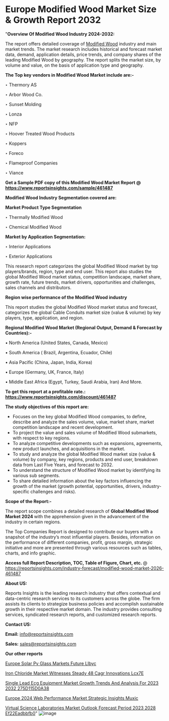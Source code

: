 # Europe Modified Wood Market Size & Growth Report 2032

"<strong>Overview Of Modified Wood Industry 2024-2032:</strong>

The report offers detailed coverage of <a href=https://www.reportsinsights.com/sample/461487>Modified Wood</a> industry and main market trends. The market research includes historical and forecast market data, demand, application details, price trends, and company shares of the leading Modified Wood by geography. The report splits the market size, by volume and value, on the basis of application type and geography.

<strong>The Top key vendors in Modified Wood Market include are:- </strong>

‣ Thermory AS

‣ Arbor Wood Co.

‣ Sunset Molding

‣ Lonza

‣ NFP

‣ Hoover Treated Wood Products

‣ Koppers

‣ Foreco

‣ Flameproof Companies

‣ Viance

<strong>Get a Sample PDF copy of this Modified Wood Market Report </strong><strong>@ <a href=https://www.reportsinsights.com/sample/461487 style=color:#0000ff;>https://www.reportsinsights.com/sample/461487</a> </strong>

<strong>Modified Wood Industry Segmentation covered are:</strong>

<strong>Market Product Type Segmentation</strong>

‣ Thermally Modified Wood

‣ Chemical Modified Wood

<strong>Market by Application Segmentation:</strong>

‣ Interior Applications

‣ Exterior Applications

This research report categorizes the global Modified Wood market by top players/brands, region, type and end user. This report also studies the global Modified Wood market status, competition landscape, market share, growth rate, future trends, market drivers, opportunities and challenges, sales channels and distributors.

<strong>Region wise performance of the Modified Wood industry</strong><strong> </strong>

This report studies the global Modified Wood market status and forecast, categorizes the global Cable Conduits market size (value &amp; volume) by key players, type, application, and region. 

<strong>Regional Modified Wood Market (Regional Output, Demand &amp; Forecast by Countries):-</strong>

• North America (United States, Canada, Mexico)

• South America ( Brazil, Argentina, Ecuador, Chile)

• Asia Pacific (China, Japan, India, Korea)

• Europe (Germany, UK, France, Italy)

• Middle East Africa (Egypt, Turkey, Saudi Arabia, Iran) And More.

<strong>To get this report at a profitable rate.: <a href=https://www.reportsinsights.com/discount/461487 style=color:#0000ff;>https://www.reportsinsights.com/discount/461487</a></strong>

<strong>The study objectives of this report are:</strong>
<ul>
  <li>Focuses on the key global Modified Wood companies, to define, describe and analyze the sales volume, value, market share, market competition landscape and recent development.</li>
  <li>To project the value and sales volume of Modified Wood submarkets, with respect to key regions.</li>
  <li>To analyze competitive developments such as expansions, agreements, new product launches, and acquisitions in the market.</li>
  <li>To study and analyze the global Modified Wood market size (value &amp; volume) by company, key regions, products and end user, breakdown data from Last Five Years, and forecast to 2032.</li>
  <li>To understand the structure of Modified Wood market by identifying its various sub segments.</li>
  <li>To share detailed information about the key factors influencing the growth of the market (growth potential, opportunities, drivers, industry-specific challenges and risks).</li>
</ul>
<strong>Scope of the Report:-</strong><strong> </strong>

The report scope combines a detailed research of <strong>Global Modified Wood Market 2024 </strong>with the apprehension given in the advancement of the industry in certain regions.

The Top Companies Report is designed to contribute our buyers with a snapshot of the industry’s most influential players. Besides, information on the performance of different companies, profit, gross margin, strategic initiative and more are presented through various resources such as tables, charts, and info graphic.

<strong>Access full Report Description, TOC, Table of Figure, Chart, etc. </strong>@   <a href=https://reportsinsights.com/industry-forecast/modified-wood-market-2026-461487 style=color:#0000ff;>https://reportsinsights.com/industry-forecast/modified-wood-market-2026-461487</a>

<strong>About US:</strong>

Reports Insights is the leading research industry that offers contextual and data-centric research services to its customers across the globe. The firm assists its clients to strategize business policies and accomplish sustainable growth in their respective market domain. The industry provides consulting services, syndicated research reports, and customized research reports.

<strong>Contact US:</strong>

<p class=""""><b>Email:</b> <a href=mailto:info@reportsinsights.com>info@reportsinsights.com</a></p>
<p class=""""><b>Sales:</b> <a href=mailto:sales@reportsinsights.com>sales@reportsinsights.com</a></p>

<strong>Our other reports</strong>

<a href=https://www.linkedin.com/pulse/europe-solar-pv-glass-markets-future-llbyc/>Europe Solar Pv Glass Markets Future Llbyc</a>

<a href=https://www.linkedin.com/pulse/iron-chloride-market-witnesses-steady-48-cagr-innovations-lcx7e/>Iron Chloride Market Witnesses Steady 48 Cagr Innovations Lcx7E</a>

<a href=https://medium.com/@anuragakarte041/single-lead-ecg-equipment-market-growth-trends-and-analysis-for-2023-2032-275d115d0a38>Single Lead Ecg Equipment Market Growth Trends And Analysis For 2023 2032 275D115D0A38</a>

<a href=https://www.linkedin.com/pulse/europe-2024-web-performance-market-strategic-insights-muxic/>Europe 2024 Web Performance Market Strategic Insights Muxic</a>

<a href=https://medium.com/@achalwankhede15/virtual-science-laboratories-market-outlook-forecast-period-2023-2028-ef22eadbbfb0>Virtual Science Laboratories Market Outlook Forecast Period 2023 2028 Ef22Eadbbfb0</a>"
![image](https://github.com/Jaayaachit/RIResearch/assets/158452289/e00b77cc-bf44-4dcb-8470-d4815b42e2d9)
